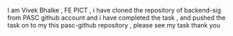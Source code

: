 I am Vivek Bhalke , FE PICT , i have cloned the repository of backend-sig from PASC github account and i have completed the task , and pushed the task on to my this pasc-github repository ,
please see my task  thank you
